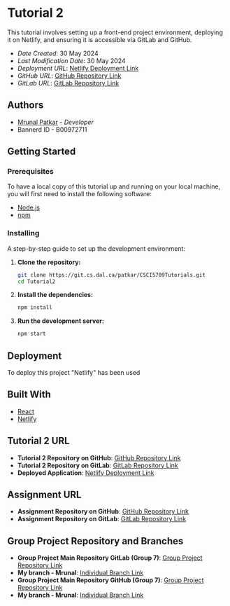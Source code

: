 # Tutorial 2

This tutorial involves setting up a front-end project environment, deploying it on Netlify, and ensuring it is accessible via GitLab and GitHub.

* *Date Created*: 30 May 2024
* *Last Modification Date*: 30 May 2024
* *Deployment URL*: [Netlify Deployment Link](https://csci5709tutorial2mrunal.netlify.app/)
* *GitHub URL*: [GitHub Repository Link](https://github.com/Mmp3299/CSCI5709Tutorials)
* *GitLab URL*: [GitLab Repository Link](https://git.cs.dal.ca/patkar/CSCI5709Tutorials/-/tree/main)

## Authors

* [Mrunal Patkar](mr396180@dal.ca) - *Developer*
* Bannerd ID - B00972711 

## Getting Started

### Prerequisites

To have a local copy of this tutorial up and running on your local machine, you will first need to install the following software:

- [Node.js](https://nodejs.org/en/)
- [npm](https://www.npmjs.com/)

### Installing

A step-by-step guide to set up the development environment:

1. **Clone the repository:**

    ```bash
    git clone https://git.cs.dal.ca/patkar/CSCI5709Tutorials.git
    cd Tutorial2
    ```

2. **Install the dependencies:**

    ```bash
    npm install
    ```

3. **Run the development server:**

    ```bash
    npm start
    ```

## Deployment

To deploy this project "Netlify" has been used 
## Built With

* [React](https://reactjs.org/)
* [Netlify](https://www.netlify.com/) 

## Tutorial 2 URL

- **Tutorial 2 Repository on GitHub**: [GitHub Repository Link](https://github.com/Mmp3299/CSCI5709Tutorials/tree/main/Tutorial2)
- **Tutorial 2 Repository on GitLab**: [GitLab Repository Link](https://git.cs.dal.ca/patkar/CSCI5709Tutorials/-/tree/main/Tutorial2)
- **Deployed Application**: [Netlify Deployment Link](https://csci5709tutorial2mrunal.netlify.app/)

## Assignment URL
- **Assignment Repository on GitHub**: [GitHub Repository Link](https://github.com/Mmp3299/CSCI5709Assignments)
- **Assignment Repository on GitLab**: [GitLab Repository Link](https://git.cs.dal.ca/patkar/CSCI5709Assignments)

## Group Project Repository and Branches 

- **Group Project Main Repository GitLab (Group 7)**: [Group Project Repository Link](https://git.cs.dal.ca/bontapalle/csci5709group07)
- **My branch - Mrunal**: [Individual Branch Link](https://git.cs.dal.ca/bontapalle/csci5709group07/-/tree/Mrunal?ref_type=heads)
- **Group Project Main Repository GitHub (Group 7)**: [Group Project Repository Link](https://github.com/rhushab/CSCI5709Group07)
- **My branch - Mrunal**: [Individual Branch Link](https://github.com/rhushab/CSCI5709Group07/tree/Mrunal)

